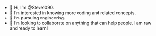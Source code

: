 - 👋 Hi, I’m @Steve1090.
- 👀 I’m interested in knowing more coding and related concepts. 
- 🌱 I’m pursuing engineering.
- 💞️ I’m looking to collaborate on anything that can help people. I am raw and ready to learn!

<!---
Steve1090/Steve1090 is a ✨ special ✨ repository because its `README.md` (this file) appears on your GitHub profile.
You can click the Preview link to take a look at your changes.
--->
